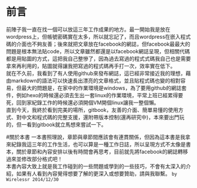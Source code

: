 # 前言
前陣子我一直在找一個可以放這三年工作成果的地方。最一開始我是放在wordpress上，但帳號密碼實在太多，所以就忘記了，而且wordpress在嵌入程式碼的介面也不夠友善；後來就把文章放在facebook的網誌，但facebook最最大的問題是根本無法貼code，所以文章雖然都還是以facebook網誌呈現，但相關代碼都是用貼圖的方式，這把我自己整慘了，因為過去寫過的程式式碼我自己也是需要拿來再利用的，貼圖就得讓我把寫過的程式碼再手打一次，效率實在低下。    
就在不久前，我看到了有人使用github來發布網誌，這已經非常接近我的理想，藉由markdown的語法可以快速長出漂亮的文章格式，並且貼程式碼也變的相對容易，但最大的問題是，在家中的作業環境是windows，為了要用github的網誌套件，例如hexo的時候還必須去生出一套linux的作業環境，平常上班已經累得要死，回到家紀錄工作的時候還必須開個VM開個linux讓我一整個懶。    
直到今天，我終於看到完美的場所，gitbook，友善的介面、簡單易懂的使用方式、對中文和程式碼的完整支援，還附帶版本控制(還再研究中)，本來要出門玩的，但一看到gitbook就立馬想來嘗試一下。

#關於本書
一本書照理說，章節與章節間應該會有連貫關係，但因為這本書是我拿來紀錄我這三年的工作生活，也可以算是一種工作日誌，所以呈現方式不太像是書本，關於章節和內容安排以後有時間會再思考，目前就先將facebook的網誌轉移過來並修改部分格式吧！    
本書內容大致上就是我工作碰到的一些問題或學到的一些技巧，不會有太深入的介紹，如果有人看到內容覺得想要了解的更深入或想要贊助，請與我聯繫。
`by Wirelessr 2014/12/30`